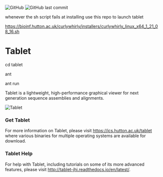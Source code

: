 ![GitHub](https://img.shields.io/github/license/cropgeeks/tablet?style=flat-square)
![GitHub last commit](https://img.shields.io/github/last-commit/cropgeeks/tablet?style=flat-square)

whenever the sh script fails at installing use this repo to launch tablet

https://bioinf.hutton.ac.uk/curlywhirly/installers/curlywhirly_linux_x64_1_21_08_16.sh

# Tablet
cd tablet

ant 

ant run


Tablet is a lightweight, high-performance graphical viewer for next generation sequence assemblies and alignments.

![](https://ics.hutton.ac.uk/resources/tablet/tablet.png "Tablet")

### Get Tablet

For more information on Tablet, please visit https://ics.hutton.ac.uk/tablet where various binaries for multiple operating systems are available for download.

### Tablet Help

For help with Tablet, including tutorials on some of its more advanced features, please visit http://tablet-jhi.readthedocs.io/en/latest/.


